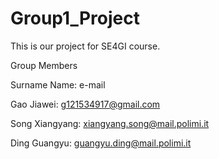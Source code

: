 # Group1_Project
This is our project for SE4GI course.

Group Members

Surname Name: e-mail

Gao Jiawei: g121534917@gmail.com

Song Xiangyang: xiangyang.song@mail.polimi.it

Ding Guangyu: guangyu.ding@mail.polimi.it
